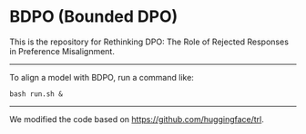 # BDPO (Bounded DPO)

This is the repository for Rethinking DPO: The Role of Rejected Responses in Preference Misalignment.

-----
To align a model with BDPO, run a command like:

`bash run.sh &`

-----
We modified the code based on https://github.com/huggingface/trl.
